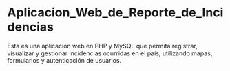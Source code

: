 # Aplicacion_Web_de_Reporte_de_Incidencias
Esta es una aplicación web en PHP y MySQL que permita registrar, visualizar y gestionar incidencias ocurridas en el país, utilizando mapas, formularios y autenticación de usuarios.
